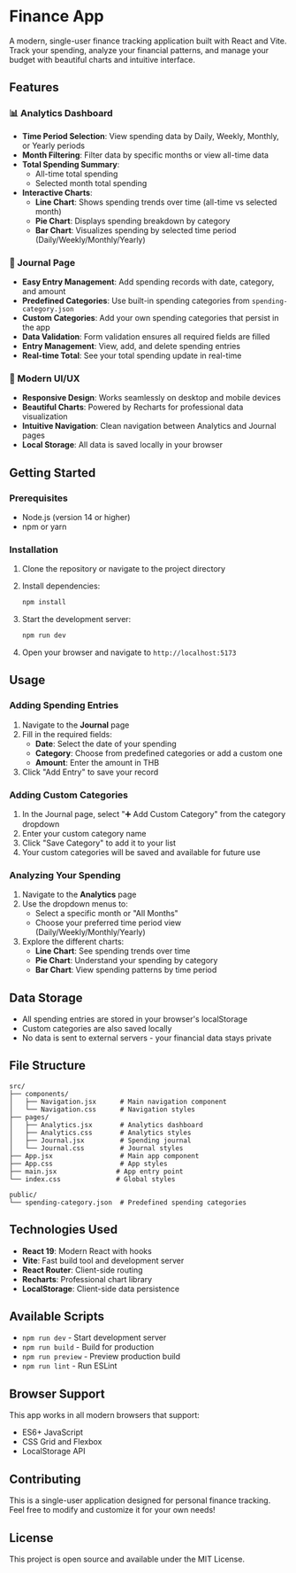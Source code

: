 # Finance App

A modern, single-user finance tracking application built with React and Vite. Track your spending, analyze your financial patterns, and manage your budget with beautiful charts and intuitive interface.

## Features

### 📊 Analytics Dashboard
- **Time Period Selection**: View spending data by Daily, Weekly, Monthly, or Yearly periods
- **Month Filtering**: Filter data by specific months or view all-time data
- **Total Spending Summary**: 
  - All-time total spending
  - Selected month total spending
- **Interactive Charts**:
  - **Line Chart**: Shows spending trends over time (all-time vs selected month)
  - **Pie Chart**: Displays spending breakdown by category
  - **Bar Chart**: Visualizes spending by selected time period (Daily/Weekly/Monthly/Yearly)

### 📘 Journal Page
- **Easy Entry Management**: Add spending records with date, category, and amount
- **Predefined Categories**: Use built-in spending categories from `spending-category.json`
- **Custom Categories**: Add your own spending categories that persist in the app
- **Data Validation**: Form validation ensures all required fields are filled
- **Entry Management**: View, add, and delete spending entries
- **Real-time Total**: See your total spending update in real-time

### 🎨 Modern UI/UX
- **Responsive Design**: Works seamlessly on desktop and mobile devices
- **Beautiful Charts**: Powered by Recharts for professional data visualization
- **Intuitive Navigation**: Clean navigation between Analytics and Journal pages
- **Local Storage**: All data is saved locally in your browser

## Getting Started

### Prerequisites
- Node.js (version 14 or higher)
- npm or yarn

### Installation

1. Clone the repository or navigate to the project directory
2. Install dependencies:
   ```bash
   npm install
   ```

3. Start the development server:
   ```bash
   npm run dev
   ```

4. Open your browser and navigate to `http://localhost:5173`

## Usage

### Adding Spending Entries
1. Navigate to the **Journal** page
2. Fill in the required fields:
   - **Date**: Select the date of your spending
   - **Category**: Choose from predefined categories or add a custom one
   - **Amount**: Enter the amount in THB
3. Click "Add Entry" to save your record

### Adding Custom Categories
1. In the Journal page, select "➕ Add Custom Category" from the category dropdown
2. Enter your custom category name
3. Click "Save Category" to add it to your list
4. Your custom categories will be saved and available for future use

### Analyzing Your Spending
1. Navigate to the **Analytics** page
2. Use the dropdown menus to:
   - Select a specific month or "All Months"
   - Choose your preferred time period view (Daily/Weekly/Monthly/Yearly)
3. Explore the different charts:
   - **Line Chart**: See spending trends over time
   - **Pie Chart**: Understand your spending by category
   - **Bar Chart**: View spending patterns by time period

## Data Storage

- All spending entries are stored in your browser's localStorage
- Custom categories are also saved locally
- No data is sent to external servers - your financial data stays private

## File Structure

```
src/
├── components/
│   ├── Navigation.jsx      # Main navigation component
│   └── Navigation.css      # Navigation styles
├── pages/
│   ├── Analytics.jsx       # Analytics dashboard
│   ├── Analytics.css       # Analytics styles
│   ├── Journal.jsx         # Spending journal
│   └── Journal.css         # Journal styles
├── App.jsx                 # Main app component
├── App.css                 # App styles
├── main.jsx               # App entry point
└── index.css              # Global styles

public/
└── spending-category.json  # Predefined spending categories
```

## Technologies Used

- **React 19**: Modern React with hooks
- **Vite**: Fast build tool and development server
- **React Router**: Client-side routing
- **Recharts**: Professional chart library
- **LocalStorage**: Client-side data persistence

## Available Scripts

- `npm run dev` - Start development server
- `npm run build` - Build for production
- `npm run preview` - Preview production build
- `npm run lint` - Run ESLint

## Browser Support

This app works in all modern browsers that support:
- ES6+ JavaScript
- CSS Grid and Flexbox
- LocalStorage API

## Contributing

This is a single-user application designed for personal finance tracking. Feel free to modify and customize it for your own needs!

## License

This project is open source and available under the MIT License.
